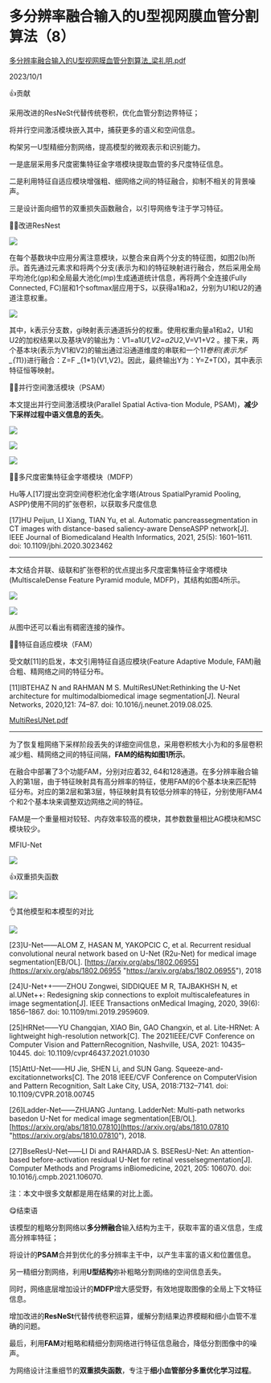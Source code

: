 # 多分辨率融合输入的U型视网膜血管分割算法（8）

[多分辨率融合输入的U型视网膜血管分割算法\_梁礼明.pdf](file/多分辨率融合输入的U型视网膜血管分割算法_梁礼明_0dZv8xUYiM.pdf "多分辨率融合输入的U型视网膜血管分割算法_梁礼明.pdf")

2023/10/1

👍贡献

采用改进的ResNeSt代替传统卷积，优化血管分割边界特征；

将并行空间激活模块嵌入其中，捕获更多的语义和空间信息。

构架另一U型精细分割网络，提高模型的微观表示和识别能力。

一是底层采用多尺度密集特征金字塔模块提取血管的多尺度特征信息。

二是利用特征自适应模块增强粗、细网络之间的特征融合，抑制不相关的背景噪声。

三是设计面向细节的双重损失函数融合，以引导网络专注于学习特征。

😶‍🌫️改进ResNest

![](image/image_bG4Z6zW04r.png)

在每个基数块中应用分离注意模块，以整合来自两个分支的特征图，如图2(b)所示。首先通过元素求和将两个分支(表示为和)的特征映射进行融合，然后采用全局平均池化(gp)和全局最大池化(mp)生成通道统计信息，再将两个全连接(Fully Connected, FC)层和1个softmax层应用于S，以获得a1和a2，分别为U1和U2的通道注意权重。

![](image/image_hBnrb0rBxD.png)

其中，k表示分支数，gi映射表示通道拆分的权重。使用权重向量a1和a2，U1和U2的加权结果以及基块V的输出为：V1=a1*U1,V2=a2*U2,V=V1+V2 。接下来，两个基本块(表示为V1和V2)的输出通过沿通道维度的串联和一个1*1卷积(表示为F \_{1*1})进行融合：Z=F \_{1\*1}(V1,V2)。因此，最终输出Y为：Y=Z+T(X)，其中表示特征恒等映射。

😶‍🌫️并行空间激活模块（PSAM）

本文提出并行空间激活模块(Parallel Spatial Activa-tion Module, PSAM)，**减少下采样过程中语义信息的丢失**。

![](image/image_Zdvzxz2YTu.png)

![](image/image_llqTFAlNhE.png)

![](image/image_1u8tgmsGbP.png)

😶‍🌫️多尺度密集特征金字塔模块（MDFP）

Hu等人\[17]提出空洞空间卷积池化金字塔(Atrous SpatialPyramid Pooling, ASPP)使用不同的扩张卷积，以获取多尺度信息

\[17]HU Peijun, LI Xiang, TIAN Yu, et al. Automatic pancreassegmentation in CT images with distance-based saliency-aware DenseASPP network\[J]. IEEE Journal of Biomedicaland Health Informatics, 2021, 25(5): 1601–1611. doi: 10.1109/jbhi.2020.3023462

***

本文结合并联、级联和扩张卷积的优点提出多尺度密集特征金字塔模块(MultiscaleDense Feature Pyramid module, MDFP)，其结构如图4所示。

![](image/image_Yfuv_HKSpZ.png)

![](image/image_NnbDkYfj8_.png)

从图中还可以看出有稠密连接的操作。

😶‍🌫️特征自适应模块（FAM）

受文献\[11]的启发，本文引用特征自适应模块(Feature Adaptive Module, FAM)融合粗、精网络之间的特征分布。

\[11]IBTEHAZ N and RAHMAN M S. MultiResUNet:Rethinking the U-Net architecture for multimodalbiomedical image segmentation\[J]. Neural Networks, 2020,121: 74–87. doi: 10.1016/j.neunet.2019.08.025.

[MultiResUNet.pdf](file/MultiResUNet_D0g0W_VTFK.pdf "MultiResUNet.pdf")

***

为了恢复粗网络下采样阶段丢失的详细空间信息，采用卷积核大小为和的多层卷积减少粗、精网络之间的特征间隔，**FAM的结构如图1所示**。

在融合中部署了3个功能FAM，分别对应着32, 64和128通道。在多分辨率融合输入的第1层，由于特征映射具有高分辨率的特征，使用FAM的6个基本块来匹配特征分布。对应的第2层和第3层，特征映射具有较低分辨率的特征，分别使用FAM4个和2个基本块来调整双边网络之间的特征。

FAM是一个重量相对较轻、内存效率较高的模块，其参数数量相比AG模块和MSC模块较少。

MFIU-Net

![](image/image_uINCS6FR-e.png)

👍双重损失函数

![](image/image_mkyLeBxI7y.png)

👌其他模型和本模型的对比

![](image/image_Dr500ljkqu.png)

\[23]U-Net——ALOM Z, HASAN M, YAKOPCIC C, et al. Recurrent residual convolutional neural network based on U-Net (R2u-Net) for medical image segmentation\[EB/OL]. [https://arxiv.org/abs/1802.06955](https://arxiv.org/abs/1802.06955 "https://arxiv.org/abs/1802.06955"), 2018

\[24]U-Net++——ZHOU Zongwei, SIDDIQUEE M R, TAJBAKHSH N, et al.UNet++: Redesigning skip connections to exploit multiscalefeatures in image segmentation\[J]. IEEE Transactions onMedical Imaging, 2020, 39(6): 1856–1867. doi: 10.1109/tmi.2019.2959609.

\[25]HRNet——YU Changqian, XIAO Bin, GAO Changxin, et al. Lite-HRNet: A lightweight high-resolution network\[C]. The 2021IEEE/CVF Conference on Computer Vision and PatternRecognition, Nashville, USA, 2021: 10435–10445. doi: 10.1109/cvpr46437.2021.01030

\[15]AttU-Net——HU Jie, SHEN Li, and SUN Gang. Squeeze-and-excitationnetworks\[C]. The 2018 IEEE/CVF Conference on ComputerVision and Pattern Recognition, Salt Lake City, USA, 2018:7132–7141. doi: 10.1109/CVPR.2018.00745

\[26]Ladder-Net——ZHUANG Juntang. LadderNet: Multi-path networks basedon U-Net for medical image segmentation\[EB/OL]. [https://arxiv.org/abs/1810.07810](https://arxiv.org/abs/1810.07810 "https://arxiv.org/abs/1810.07810"), 2018.

\[27]BseResU-Net——LI Di and RAHARDJA S. BSEResU-Net: An attention-based before-activation residual U-Net for retinal vesselsegmentation\[J]. Computer Methods and Programs inBiomedicine, 2021, 205: 106070. doi: 10.1016/j.cmpb.2021.106070.

注：本文中很多文献都是用在结果的对比上面。

😋结束语

该模型的粗略分割网络以**多分辨融合**输入结构为主干，获取丰富的语义信息，生成高分辨率特征；

将设计的**PSAM**合并到优化的多分辨率主干中，以产生丰富的语义和位置信息。

另一精细分割网络，利用**U型结构**弥补粗略分割网络的空间信息丢失。

同时，网络底层增加设计的**MDFP**增大感受野，有效地提取图像的全局上下文特征信息。

增加改进的**ResNeSt**代替传统卷积运算，缓解分割结果边界模糊和细小血管不准确的问题。

最后，利用**FAM**对粗略和精细分割网络进行特征信息融合，降低分割图像中的噪声。

为网络设计注重细节的**双重损失函数**，专注于**细小血管部分多重优化学习过程**。
